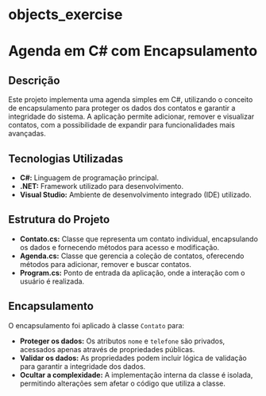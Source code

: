 # objects_exercise


# Agenda em C# com Encapsulamento

## Descrição
Este projeto implementa uma agenda simples em C#, utilizando o conceito de encapsulamento para proteger os dados dos contatos e garantir a integridade do sistema. A aplicação permite adicionar, remover e visualizar contatos, com a possibilidade de expandir para funcionalidades mais avançadas.

## Tecnologias Utilizadas
* **C#:** Linguagem de programação principal.
* **.NET:** Framework utilizado para desenvolvimento.
* **Visual Studio:** Ambiente de desenvolvimento integrado (IDE) utilizado.

## Estrutura do Projeto
* **Contato.cs:** Classe que representa um contato individual, encapsulando os dados e fornecendo métodos para acesso e modificação.
* **Agenda.cs:** Classe que gerencia a coleção de contatos, oferecendo métodos para adicionar, remover e buscar contatos.
* **Program.cs:** Ponto de entrada da aplicação, onde a interação com o usuário é realizada.

## Encapsulamento
O encapsulamento foi aplicado à classe `Contato` para:
* **Proteger os dados:** Os atributos `nome` e `telefone` são privados, acessados apenas através de propriedades públicas.
* **Validar os dados:** As propriedades podem incluir lógica de validação para garantir a integridade dos dados.
* **Ocultar a complexidade:** A implementação interna da classe é isolada, permitindo alterações sem afetar o código que utiliza a classe.
